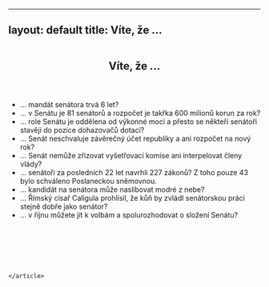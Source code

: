 
---
layout: default
title: Víte, že ...
---
<div class="row">
  <div class="medium-12  columns">
    <article itemtype="http://schema.org/BlogPosting" itemscope="">
      <link itemprop="mainEntityOfPage" href="/volby/senat/">
        <header class="c-page-header">
          <h1 itemprop="headline" class="c-page-title">Víte, že ...</h1>
        </header>
        <ul>
                           <li class="t-h4-sub">... mandát senátora trvá 6 let? </li>
                           <li class="t-h4-sub">... v Senátu je 81 senátorů a rozpočet je takřka 600 milionů korun za rok?</li>
                           <li class="t-h4-sub">... role Senátu je oddělena od výkonné moci a přesto se někteří senátoři stavějí do pozice dohazovačů dotací? </li>
                           <li class="t-h4-sub">... Senát neschvaluje závěrečný účet republiky a ani rozpočet na nový rok?</li>
                           <li class="t-h4-sub">... Senát nemůže zřizovat  vyšetřovací komise ani interpelovat členy vlády?</li>
                           <li class="t-h4-sub">... senátoři za posledních 22 let navrhli 227 zákonů? Z toho pouze 43 bylo schváleno Poslaneckou sněmovnou.</li>
                           <li class="t-h4-sub">... kandidát na senátora může naslibovat modré z nebe?</li>
                           <li class="t-h4-sub">... Římský císař Caligula prohlísil, že kůň by zvládl senátorskou práci stejně dobře jako senátor?</li>
                           <li class="t-h4-sub">... v říjnu můžete jít k volbám a spolurozhodovat o složení Senátu?</li>
       </ul>

<p><br></p>
<p><br></p>
<p><br></p>

    </article>
  </div>
</div>